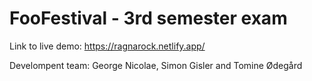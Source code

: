 # FooFestival - 3rd semester exam

Link to live demo: https://ragnarock.netlify.app/

Develompent team: George Nicolae, Simon Gisler and Tomine Ødegård
